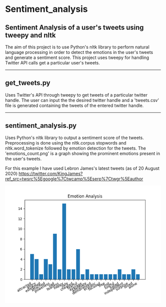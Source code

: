 # Sentiment_analysis

## Sentiment Analysis of a user's tweets using tweepy and nltk
The aim of this project is to use Python's nltk library to perform natural language processing in order to detect the emotions in the user's tweets and generate a sentiment score. This project uses tweepy for handling Twitter API calls get a particular user's tweets. 

---
## get_tweets.py 
Uses Twitter's API through tweepy to get tweets of a particular twitter handle. The user can input the the desired twitter handle and a 'tweets.csv' file is generated containing the tweets of the entered twitter handle. 

---
## sentiment_analysis.py 
Uses Python's nltk library to output a sentiment score of the tweets. Preprocessing is done using the nltk.corpus stopwords and nltk.word_tokenize followed by emotion detection for the tweets. The 'emotions_count.png' is a graph showing the prominent emotions present in the user's tweets. 

For this example I have used Lebron James's latest tweets (as of 20 August 2020)
https://twitter.com/KingJames?ref_src=twsrc%5Egoogle%7Ctwcamp%5Eserp%7Ctwgr%5Eauthor

![alt text](https://github.com/avh5399/Sentiment_analysis/blob/master/emotions_count.png)
